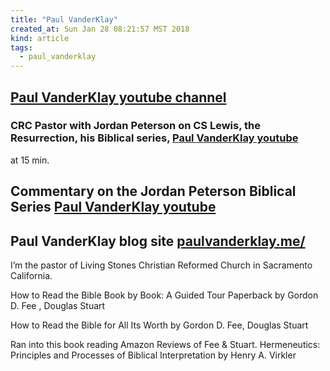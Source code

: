 ```yaml
---
title: "Paul VanderKlay"
created_at: Sun Jan 28 08:21:57 MST 2018
kind: article
tags:
  - paul_vanderklay
---
```


<h2>
  <a href="https://www.youtube.com/user/paulvanderklay" target="_blank">Paul VanderKlay youtube channel</a>
</h2>

<h3>
  CRC Pastor with Jordan Peterson on CS Lewis, the Resurrection, his Biblical series,
  <a href="https://www.youtube.com/watch?v=aUGGrZUFMg4" target="_blank">Paul VanderKlay youtube</a>
</h3>

at 15 min.

<h2>
  Commentary on the Jordan Peterson Biblical Series
  <a href="https://www.youtube.com/watch?v=LZiVwwUdCjc&list=PLYSXopxC8Z9sUfuJWJWIq2PN3_a0nvIAn" target="_blank">Paul VanderKlay youtube</a>
</h2>

<h2>
  Paul VanderKlay blog site
  <a href="https://paulvanderklay.me/" target="_blank">paulvanderklay.me/</a>
</h2>

I’m the pastor of Living Stones Christian Reformed Church in Sacramento California.


How to Read the Bible Book by Book: A Guided Tour Paperback by Gordon D. Fee , Douglas Stuart

How to Read the Bible for All Its Worth by Gordon D. Fee, Douglas Stuart

Ran into this book reading Amazon Reviews of Fee & Stuart.
Hermeneutics: Principles and Processes of Biblical Interpretation by Henry A. Virkler

<!--
html boilerplate
<a href="" target="_blank"></a>
<a name=""></a>
<img src="" width="400px">
<ul>
  <li></li>
</ul>
<pre>
</pre>
<p style="margin-bottom: 2em;"></p>
<hr style="border: 0; height: 3px; background: #333; background-image: linear-gradient(to right, #ccc, #333, #ccc);">
<pre><code>
</code></pre>
<math xmlns='http://www.w3.org/1998/Math/MathML' display='block'>
</math>
-->
